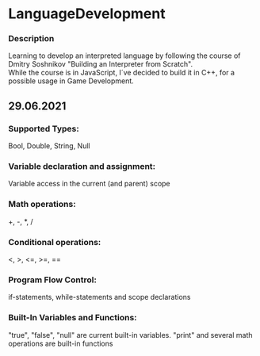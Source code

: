 # LanguageDevelopment
### Description
Learning to develop an interpreted language by following the course of Dmitry Soshnikov "Building an Interpreter from Scratch".  
While the course is in JavaScript, I´ve decided to build it in C++, for a possible usage in Game Development.


## 29.06.2021  
### Supported Types:
Bool, Double, String, Null


### Variable declaration and assignment:
Variable access in the current (and parent) scope


### Math operations:
+, -, *, / 


### Conditional operations: 
<, >, <=, >=, ==  


### Program Flow Control:
if-statements, while-statements and scope declarations


### Built-In Variables and Functions:
"true", "false", "null" are current built-in variables. "print" and several math operations are built-in functions
